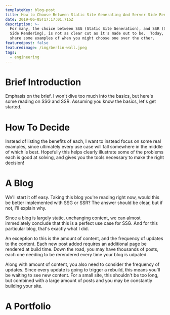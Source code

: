 ```yaml
---
templateKey: blog-post
title: How to Choose Between Static Site Generating And Server Side Rendering
date: 2019-06-05T17:17:01.715Z
description: >-
  For many, the choice between SSG (Static Site Generation), and SSR (Server
  Side Rendering), is not as clear cut as it's made out to be.  Today, I'll
  share some examples of when you might choose one over the other.
featuredpost: false
featuredimage: /img/berlin-wall.jpeg
tags:
  - engineering
---
```

# Brief Introduction

Emphasis on the brief.  I won't dive too much into the basics, but here's some reading on SSG and SSR. Assuming you know the basics, let's get started.



# How To Decide

Instead of listing the benefits of each, I want to instead focus on some real examples, since ultimately every use case will fall somewhere in the middle of which is best.  Hopefully this helps clearly illustrate some of the problems each is good at solving, and gives you the tools necessary to make the right decision!



# A Blog

We'll start it off easy.  Taking this blog you're reading right now, would this be better implemented with SSG or SSR?  The answer should be clear, but if not, I'll explain why.

Since a blog is largely static, unchanging content, we can almost immediately conclude that this is a perfect use case for SSG.  And for this particular blog, that's exactly what I did.

An exception to this is the amount of content, and the frequency of updates to the content.  Each new post added requires an additional page be rendered at build time.  Down the road, you may have thousands of posts, each one needing to be rerendered every time your blog is udpated.

Along with amount of content, you also need to consider the frequency of updates.  Since every update is going to trigger a rebuild, this means you'll be waiting to see new content.  For a small site, this shouldn't be too long, but combined with a large amount of posts and you may be constantly building your site.

# A Portfolio











#
